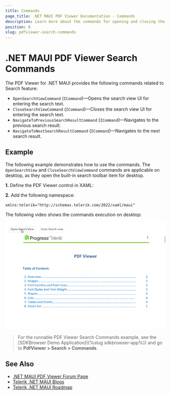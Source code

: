 ```yaml
---
title: Commands
page_title: .NET MAUI PDF Viewer Documentation - Commands
description: Learn more about the commands for opening and closing the search view in the .NET MAUI PDF Viewer.
position: 0
slug: pdfviewer-search-commands
---
```


# .NET MAUI PDF Viewer Search Commands

The PDF Viewer for .NET MAUI provides the following commands related to Search feature:

* `OpenSearchViewCommand` (`ICommand`)&mdash;Opens the search view UI for entering the search text.
* `CloseSearchViewCommand` (`ICommand`)&mdash;Closes the search view UI for entering the search text.
* `NavigateToPreviousSearchResultCommand` (`ICommand`)&mdash;Navigates to the previous search result.
* `NavigateToNextSearchResultCommand` (`ICommand`)&mdash;Navigates to the next search result.

## Example

The following example demonstrates how to use the commands. The `OpenSearchView` and `CloseSearchViewCommand` commands are applicable on desktop, as they open the built-in search toolbar item for desktop.

**1.** Define the PDF Viewer control in XAML: 

<snippet id='pdfviewer-search-commands'/>

**2.** Add the following namespace:

```XAML
xmlns:telerik="http://schemas.telerik.com/2022/xaml/maui"
```

The following video shows the commands execution on desktop:

![.NET MAUI PdfViewer Search Commands](../images/open-close-searchview-commands.gif "PDF Viewer Search Commands")

> For the runnable PDF Viewer Search Commands example, see the [SDKBrowser Demo Application]({%slug sdkbrowser-app%}) and go to **PdfViewer > Search > Commands**.

## See Also

- [.NET MAUI PDF Viewer Forum Page](https://www.telerik.com/forums/maui?tagId=2059)
- [Telerik .NET MAUI Blogs](https://www.telerik.com/blogs/mobile-net-maui)
- [Telerik .NET MAUI Roadmap](https://www.telerik.com/support/whats-new/maui-ui/roadmap)
